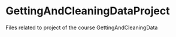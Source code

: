 GettingAndCleaningDataProject
=============================

Files related to project of the course GettingAndCleaningData
